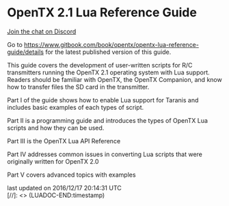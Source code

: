 # OpenTX 2.1 Lua Reference Guide

[Join the chat on Discord](https://discord.gg/CZCwVx2)

Go to https://www.gitbook.com/book/opentx/opentx-lua-reference-guide/details for the latest published version of this guide.

This guide covers the development of user-written scripts for R/C transmitters running the OpenTX 2.1 operating system with Lua support. Readers should be familiar with OpenTX, the OpenTX Companion, and know how to transfer files the SD card in the transmitter.

Part I of the guide shows how to enable Lua support for Taranis and includes basic examples of each types of script.

Part II is a programming guide and introduces the types of OpenTX Lua scripts and how they can be used.

Part III is the OpenTX Lua API Reference

Part IV addresses common issues in converting Lua scripts that were originally written for OpenTX 2.0

Part V covers advanced topics with examples

[//]: <> (LUADOC-BEGIN:timestamp)
<div class="footer">last updated on 2016/12/17 20:14:31 UTC</div>
[//]: <> (LUADOC-END:timestamp)

